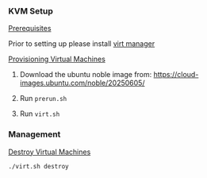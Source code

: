 ### KVM Setup

<u>Prerequisites</u>

Prior to setting up please install [virt manager](https://virt-manager.org/)

<u>Provisioning Virtual Machines</u>
1. Download the ubuntu noble image from: https://cloud-images.ubuntu.com/noble/20250605/

2. Run `prerun.sh`

3. Run `virt.sh`

### Management

<u>Destroy Virtual Machines</u>
```bash
./virt.sh destroy
```